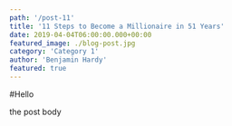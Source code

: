 ```yaml
---
path: '/post-11'
title: '11 Steps to Become a Millionaire in 51 Years' 
date: 2019-04-04T06:00:00.000+00:00
featured_image: ./blog-post.jpg
category: 'Category 1'
author: 'Benjamin Hardy'
featured: true
---
```


#Hello

the post body
